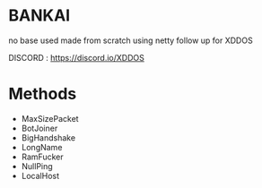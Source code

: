 # BANKAI
no base used made from scratch using netty
follow up for XDDOS

DISCORD : https://discord.io/XDDOS

# Methods
- MaxSizePacket
- BotJoiner
- BigHandshake
- LongName
- RamFucker
- NullPing
- LocalHost
